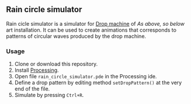 ## Rain circle simulator
Rain cicle simulator is a simulator for [Drop machine][machine] of _As above, so below_ art installation. It can be used to create animations that corresponds to patterns of circular waves produced by the drop machine.

[machine]: https://github.com/otto-urpelainen/drop-machine/

### Usage

1. Clone or download this repository.
2. Install [Processing][processing].
3. Open file `rain_circle_simulator.pde` in the Processing ide.
4. Define a drop pattern by editing method `setDropPattern()` at the very end of the file.
5. Simulate by pressing `Ctrl+R`.

[processing]: https://processing.org
